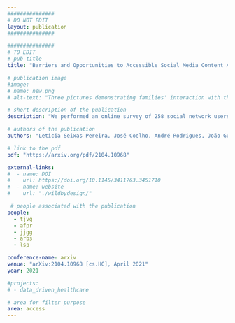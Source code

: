 ```yaml
---
###############
# DO NOT EDIT
layout: publication
###############

###############
# TO EDIT
# pub title
title: "Barriers and Opportunities to Accessible Social Media Content Authoring"

# publication image
#image:
# name: new.png
# alt-text: "Three pictures demonstrating families' interaction with the system. Left: Two children are around the setup. The visually impaired child confirms with his sighted sibling to where the robot is facing. Middle: Child crawls on the map searching for the robot. Right: Parent and child facing the setup. Parent is asking questions to engage child in play." # provide a short description for the image #a11y

# short description of the publication
description: "We performed an online survey of 258 social network users and a follow-up interview conducted with 20 of them - 7 of them self-reporting blind and 13 sighted users without a disability. Results show how the different approaches being employed by major platforms are still not sufficient to properly address social media accessibility. Our findings reveal that mainstream users are not aware of the possibility and the benefits of adopting accessible practices. From the general perspectives of end-users experiencing accessible practices, concerning barriers encountered, and motivational factors, we also discuss further approaches to create more user engagement and awareness."

# authors of the publication
authors: "Leticia Seixas Pereira, José Coelho, André Rodrigues, João Guerreiro, Tiago Guerreiro, Carlos Duarte"

# link to the pdf
pdf: "https://arxiv.org/pdf/2104.10968"

external-links:
#  - name: DOI
#    url: https://doi.org/10.1145/3411763.3451710
#  - name: website
#    url: "./wildbydesign/"

 # people associated with the publication
people:
  - tjvg
  - afpr
  - jjgg
  - arbs
  - lsp

conference-name: arxiv
venue: "arXiv:2104.10968 [cs.HC], April 2021"
year: 2021

#projects:
# - data_driven_healthcare

# area for filter purpose
area: access
---
```


